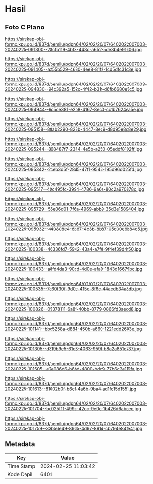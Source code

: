 # Hasil

## Foto C Plano

https://sirekap-obj-formc.kpu.go.id/837d/pemilu/pdpr/64/02/02/20/07/6402022007003-20240225-091300--28cfb119-4bf8-443c-a652-5de3b4e91606.jpg

https://sirekap-obj-formc.kpu.go.id/837d/pemilu/pdpr/64/02/02/20/07/6402022007003-20240225-091405--a255b529-4630-4ee8-81f2-1cd5dfc31c3e.jpg

https://sirekap-obj-formc.kpu.go.id/837d/pemilu/pdpr/64/02/02/20/07/6402022007003-20240225-094830--94c392a5-152c-4f42-b31f-d6fb6680e5c5.jpg

https://sirekap-obj-formc.kpu.go.id/837d/pemilu/pdpr/64/02/02/20/07/6402022007003-20240225-094944--9c5ce381-e2b8-4167-8ec0-cc1b7624ea5e.jpg

https://sirekap-obj-formc.kpu.go.id/837d/pemilu/pdpr/64/02/02/20/07/6402022007003-20240225-095158--88ab2290-828b-4447-8ec9-d8d95e8d8e29.jpg

https://sirekap-obj-formc.kpu.go.id/837d/pemilu/pdpr/64/02/02/20/07/6402022007003-20240225-095244--868487f7-2344-4e5b-a250-05eddf8102ff.jpg

https://sirekap-obj-formc.kpu.go.id/837d/pemilu/pdpr/64/02/02/20/07/6402022007003-20240225-095342--2ceb3d5f-28d5-47f1-9543-195d96d025fd.jpg

https://sirekap-obj-formc.kpu.go.id/837d/pemilu/pdpr/64/02/02/20/07/6402022007003-20240225-095517--49c495fc-3994-4786-9a6a-80c2a970878c.jpg

https://sirekap-obj-formc.kpu.go.id/837d/pemilu/pdpr/64/02/02/20/07/6402022007003-20240225-095729--56e06d01-7f6a-4969-abb9-35d3e1589404.jpg

https://sirekap-obj-formc.kpu.go.id/837d/pemilu/pdpr/64/02/02/20/07/6402022007003-20240225-095932--440808e4-6b67-4c3b-8b87-05c00e6b84c5.jpg

https://sirekap-obj-formc.kpu.go.id/837d/pemilu/pdpr/64/02/02/20/07/6402022007003-20240225-100338--46336fd7-5942-43a4-a7f8-9f4ef39d4f50.jpg

https://sirekap-obj-formc.kpu.go.id/837d/pemilu/pdpr/64/02/02/20/07/6402022007003-20240225-100433--a8fd4da3-90cd-4d0e-afa9-1843d16679bc.jpg

https://sirekap-obj-formc.kpu.go.id/837d/pemilu/pdpr/64/02/02/20/07/6402022007003-20240225-100535--7c60f30f-9d0e-415e-8f6c-44acdb34a8db.jpg

https://sirekap-obj-formc.kpu.go.id/837d/pemilu/pdpr/64/02/02/20/07/6402022007003-20240225-100826--05378111-6a8f-40bb-8779-0866fd3aedd8.jpg

https://sirekap-obj-formc.kpu.go.id/837d/pemilu/pdpr/64/02/02/20/07/6402022007003-20240225-101141--bbc5258a-d884-450b-a660-1221edd2603e.jpg

https://sirekap-obj-formc.kpu.go.id/837d/pemilu/pdpr/64/02/02/20/07/6402022007003-20240225-101305--d319b9e5-61d3-4063-959f-b8a2a851e737.jpg

https://sirekap-obj-formc.kpu.go.id/837d/pemilu/pdpr/64/02/02/20/07/6402022007003-20240225-101505--e2e086d6-b6bd-4800-bdd9-77b6c2e119fa.jpg

https://sirekap-obj-formc.kpu.go.id/837d/pemilu/pdpr/64/02/02/20/07/6402022007003-20240225-101613--81002b0f-b6cf-4a6b-9ba4-ad1fc15d1551.jpg

https://sirekap-obj-formc.kpu.go.id/837d/pemilu/pdpr/64/02/02/20/07/6402022007003-20240225-101704--bc025f11-499c-42cc-9e0c-1b426d6abeec.jpg

https://sirekap-obj-formc.kpu.go.id/837d/pemilu/pdpr/64/02/02/20/07/6402022007003-20240225-101759--33b56e49-89d5-4d97-891d-cb794e84fe41.jpg


## Metadata

| Key        | Value               |
| ---------- | ------------------- |
| Time Stamp | 2024-02-25 11:03:42 |
| Kode Dapil | 6401                |



